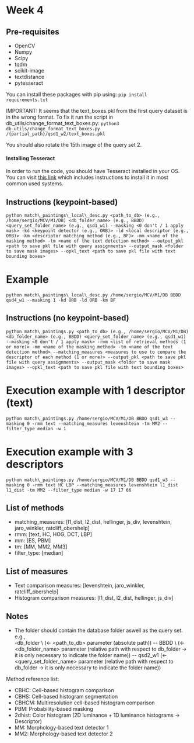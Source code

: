 # Week 4

## Pre-requisites
- OpenCV
- Numpy
- Scipy
- tqdm
- scikit-image
- textdistance
- pytesseract

You can install these packages with pip using: 
`pip install requirements.txt`

IMPORTANT: It seems that the text_boxes.pkl from the first query dataset is in the wrong format. To fix it run the script in db_utils/change_format_text_boxes.py:
`python3 db_utils/change_format_text_boxes.py /{partial_path}/qsd1_w2/text_boxes.pkl`

You should also rotate the 15th image of the query set 2.

#### Installing Tesseract
In order to run the code, you should have Tesseract installed in your OS.
You can visit [this link](https://stackoverflow.com/questions/50951955/pytesseract-tesseractnotfound-error-tesseract-is-not-installed-or-its-not-i)
which includes instructions to install it in most common used systems.

## Instructions (keypoint-based)
`python match\_paintings\_local\_desc.py <path_to_db> (e.g., /home/sergio/MCV/M1/DB) <db_folder_name> (e.g., BBDD) <query_set_folder_name> (e.g., qsd1_w1) --masking <0 don't / 1 apply mask> -kd <keypoint detector (e.g., ORB)> -ld <local descriptor (e.g., ORB)> -km <descriptor matching method (e.g., BF)> -mm <name of the masking method> -tm <name of the text detection method> --output_pkl <path to save pkl file with query assignments> --output_mask <folder to save mask images> --opkl_text <path to save pkl file with text bounding boxes>`

# Example
`python match\_paintings\_local\_desc.py /home/sergio/MCV/M1/DB BBDD qsd4_w1 --masking 1 -kd ORB -ld ORB -km BF`

## Instructions (no keypoint-based)
`python match\_paintings.py <path_to_db> (e.g., /home/sergio/MCV/M1/DB) <db_folder_name> (e.g., BBDD) <query_set_folder_name> (e.g., qsd1_w1) --masking <0 don't / 1 apply mask> -rmm <list of retrieval methods (1 or more)> -mm <name of the masking method> -tm <name of the text detection method> --matching_measures <measures to use to compare the descriptor of each method (1 or more)> --output_pkl <path to save pkl file with query assignments> --output_mask <folder to save mask images> --opkl_text <path to save pkl file with text bounding boxes>`

# Execution example with 1 descriptor (text)
`python match\_paintings.py /home/sergio/MCV/M1/DB BBDD qsd1_w3 --masking 0 -rmm text --matching_measures levenshtein -tm MM2 --filter_type median -w 1`

# Execution example with 3 descriptors
`python match\_paintings.py /home/sergio/MCV/M1/DB BBDD qsd1_w3 --masking 0 -rmm text HC LBP --matching_measures levenshtein l1_dist l1_dist -tm MM2 --filter_type median -w 17 17 66`

## List of methods
<ul>
    <li> matching_measures: [l1_dist, l2_dist, hellinger, js_div, levenshtein, jaro_winkler, ratcliff_obershelp]</li>
    <li> rmm: [text, HC, HOG, DCT, LBP]</li>
    <li> mm: [ES, PBM]</li>
    <li> tm: [MM, MM2, MM3]</li>
    <li> filter_type: [median]</li>
    
</ul>

## List of measures
<ul>
    <li> Text comparison measures: [levenshtein, jaro_winkler, ratcliff_obershelp] </li>
    <li> Histogram comparison measures: [l1_dist, l2_dist, hellinger, js_div] </li>
</ul>

## Notes
 - The folder should contain the database folder aswell as the query set. \
    e.g., \
    -db_folder \ (<- <path_to_db> parameter (absolute path))
    -- BBDD \ (<- <db_folder_name> parameter (relative path with respect to db_folder -> it is only necessary to indicate the folder name))
    -- qsd2_w1 (<- <query_set_folder_name> parameter (relative path with respect to db_folder -> it is only necessary to indicate the folder name))

Method reference list:
- CBHC: Cell-based histogram comparison
- CBHS: Cell-based histogram segmentation
- CBHCM: Multiresolution cell-based histogram comparison
- PBM: Probability-based masking
- 2dhist: Color histogram (2D luminance + 1D luminance histograms -> Descriptor)
- MM: Morphology-based text detector 1
- MM2: Morphology-based text detector 2
